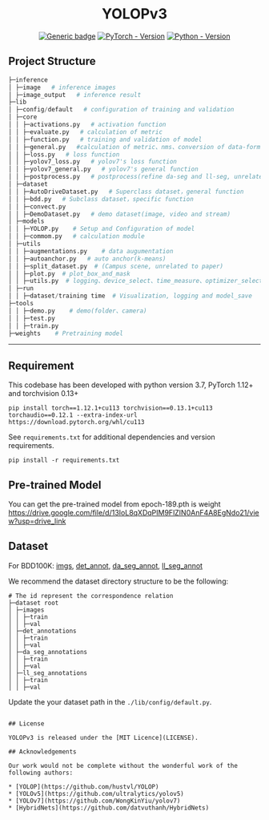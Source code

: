 <div align="center">
<h1> YOLOPv3 </h1>

[![Generic badge](https://img.shields.io/badge/License-MIT-<COLOR>.svg?style=for-the-badge)](https://github.com/jiaoZ7688/YOLOPv3/blob/main/LICENSE) 
[![PyTorch - Version](https://img.shields.io/badge/PYTORCH-1.12+-red?style=for-the-badge&logo=pytorch)](https://pytorch.org/get-started/locally/) 
[![Python - Version](https://img.shields.io/badge/PYTHON-3.7+-red?style=for-the-badge&logo=python&logoColor=white)](https://www.python.org/downloads/)
<br>

</div>




## Project Structure

```python
├─inference
│ ├─image   # inference images
│ ├─image_output   # inference result
├─lib
│ ├─config/default   # configuration of training and validation
│ ├─core    
│ │ ├─activations.py   # activation function
│ │ ├─evaluate.py   # calculation of metric
│ │ ├─function.py   # training and validation of model
│ │ ├─general.py   #calculation of metric、nms、conversion of data-format、visualization
│ │ ├─loss.py   # loss function
│ │ ├─yolov7_loss.py   # yolov7's loss function
│ │ ├─yolov7_general.py   # yolov7's general function
│ │ ├─postprocess.py   # postprocess(refine da-seg and ll-seg, unrelated to paper)
│ ├─dataset
│ │ ├─AutoDriveDataset.py   # Superclass dataset，general function
│ │ ├─bdd.py   # Subclass dataset，specific function
│ │ ├─convect.py 
│ │ ├─DemoDataset.py   # demo dataset(image, video and stream)
│ ├─models
│ │ ├─YOLOP.py    # Setup and Configuration of model
│ │ ├─commom.py   # calculation module
│ ├─utils
│ │ ├─augmentations.py    # data augumentation
│ │ ├─autoanchor.py   # auto anchor(k-means)
│ │ ├─split_dataset.py  # (Campus scene, unrelated to paper)
│ │ ├─plot.py  # plot_box_and_mask
│ │ ├─utils.py  # logging、device_select、time_measure、optimizer_select、model_save&initialize 、Distributed training
│ ├─run
│ │ ├─dataset/training time  # Visualization, logging and model_save
├─tools
│ │ ├─demo.py    # demo(folder、camera)
│ │ ├─test.py    
│ │ ├─train.py    
├─weights    # Pretraining model
```

---

## Requirement

This codebase has been developed with python version 3.7, PyTorch 1.12+ and torchvision 0.13+
```setup
pip install torch==1.12.1+cu113 torchvision==0.13.1+cu113 torchaudio==0.12.1 --extra-index-url https://download.pytorch.org/whl/cu113
```

See `requirements.txt` for additional dependencies and version requirements.
```setup
pip install -r requirements.txt
```

## Pre-trained Model
You can get the pre-trained model  from epoch-189.pth is
weight https://drive.google.com/file/d/13IoL8qXDqPIM9FlZIN0AnF4A8EgNdo21/view?usp=drive_link

## Dataset
For BDD100K: [imgs](https://bdd-data.berkeley.edu/), [det_annot](https://drive.google.com/file/d/1d5osZ83rLwda7mfT3zdgljDiQO3f9B5M/view), [da_seg_annot](https://drive.google.com/file/d/1yNYLtZ5GVscx7RzpOd8hS7Mh7Rs6l3Z3/view), [ll_seg_annot](https://drive.google.com/file/d/1BPsyAjikEM9fqsVNMIygvdVVPrmK1ot-/view)

We recommend the dataset directory structure to be the following:

```
# The id represent the correspondence relation
├─dataset root
│ ├─images
│ │ ├─train
│ │ ├─val
│ ├─det_annotations
│ │ ├─train
│ │ ├─val
│ ├─da_seg_annotations
│ │ ├─train
│ │ ├─val
│ ├─ll_seg_annotations
│ │ ├─train
│ │ ├─val
```

Update the your dataset path in the `./lib/config/default.py`.


```

## License

YOLOPv3 is released under the [MIT Licence](LICENSE).

## Acknowledgements

Our work would not be complete without the wonderful work of the following authors:

* [YOLOP](https://github.com/hustvl/YOLOP)
* [YOLOv5](https://github.com/ultralytics/yolov5)
* [YOLOv7](https://github.com/WongKinYiu/yolov7)
* [HybridNets](https://github.com/datvuthanh/HybridNets)

